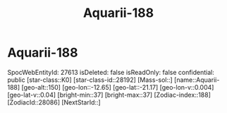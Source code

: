 ﻿---
title: "Aquarii-188"
location: [-21.17,-12.65,150]
type: Station
tags:
- astro/Star

---

# Aquarii-188

SpocWebEntityId: 27613
isDeleted: false
isReadOnly: false
confidential: public
[star-class::K0]
[star-class-id::28192]
[Mass-sol::]
[name::Aquarii-188]
[geo-alt::150]
[geo-lon::-12.65]
[geo-lat::-21.17]
[geo-lon-v::0.004]
[geo-lat-v::0.04]
[bright-min::37]
[bright-max::37]
[Zodiac-index::188]
[ZodiacId::28086]
[NextStarId::]


